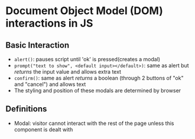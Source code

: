 # Document Object Model (DOM) interactions in JS

## Basic Interaction
- `alert()`: pauses script until 'ok' is pressed(creates a modal)
- `prompt("text to show", <default input></default>)`: same as alert but *returns* the input value and allows extra text
- `confirm()`: same as alert *returns* a boolean (through 2 buttons of "ok" and "cancel") and allows text
- The styling and position of these modals are determined by browser


## Definitions
- Modal: visitor cannot interact with the rest of the page unless this component is dealt with